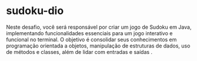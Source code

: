 # sudoku-dio
Neste desafio, você será responsável por criar um jogo de Sudoku em Java, implementando funcionalidades essenciais para um jogo interativo e funcional no terminal. O objetivo é consolidar seus conhecimentos em programação orientada a objetos, manipulação de estruturas de dados, uso de métodos e classes, além de lidar com entradas e saídas .

